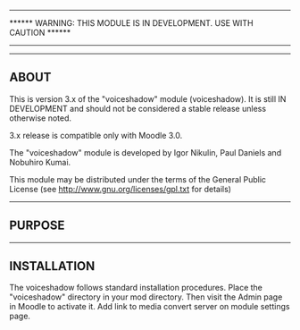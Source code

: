 ********************************************************************************************* 
****** WARNING: THIS MODULE IS IN DEVELOPMENT. USE WITH CAUTION ****** 
*********************************************************************************************

--------
ABOUT
--------
This is version 3.x of the "voiceshadow" module (voiceshadow).
It is still IN DEVELOPMENT and
should not be considered a stable release unless otherwise noted. 

3.x release is compatible only with Moodle 3.0.

The "voiceshadow" module is developed by
    Igor Nikulin, Paul Daniels and Nobuhiro Kumai.

This module may be distributed under the terms of the General Public License
(see http://www.gnu.org/licenses/gpl.txt for details)

-----------
PURPOSE
-----------


----------------
INSTALLATION
----------------
The voiceshadow follows standard installation procedures.
Place the "voiceshadow" directory in your mod directory.
Then visit the Admin page in Moodle to activate it.
Add link to media convert server on module settings page.
